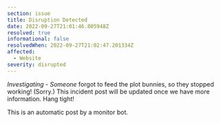 ```yaml
---
section: issue
title: Disruption Detected
date: 2022-09-27T21:01:46.805948Z
resolved: true
informational: false
resolvedWhen: 2022-09-27T21:02:47.201334Z
affected:
  - Website
severity: disrupted
---
```

*Investigating* - _Someone_ forgot to feed the plot bunnies, so they stopped working! (Sorry.) This incident post will be updated once we have more information. Hang tight!

This is an automatic post by a monitor bot.
        